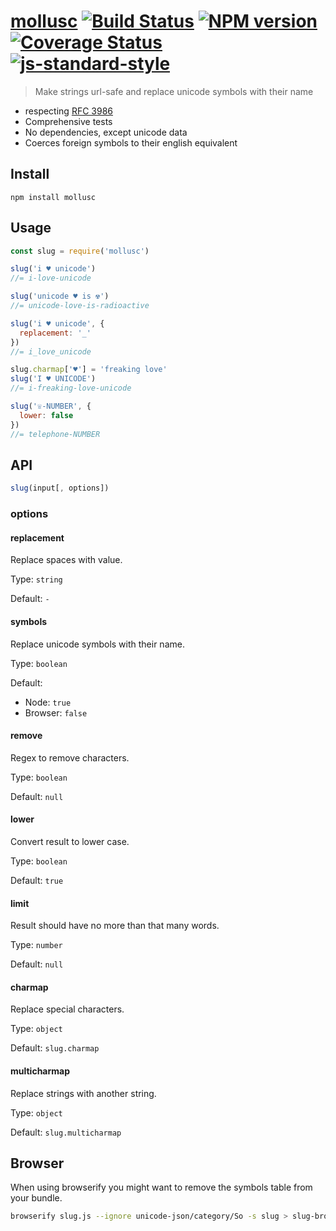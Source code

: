 # [mollusc](https://github.com/Zertz/mollusc) [![Build Status](https://travis-ci.org/Zertz/mollusc.svg?branch=master)](https://travis-ci.org/Zertz/mollusc) [![NPM version](https://badge.fury.io/js/mollusc.png)](http://badge.fury.io/js/mollusc) [![Coverage Status](https://coveralls.io/repos/github/Zertz/mollusc/badge.svg?branch=master)](https://coveralls.io/github/Zertz/mollusc?branch=master) [![js-standard-style](https://img.shields.io/badge/code%20style-standard-brightgreen.svg?style=flat)](https://github.com/feross/standard)

> Make strings url-safe and replace unicode symbols with their name

- respecting [RFC 3986](https://tools.ietf.org/html/rfc3986)
- Comprehensive tests
- No dependencies, except unicode data
- Coerces foreign symbols to their english equivalent

## Install

```
npm install mollusc
```

## Usage

```js
const slug = require('mollusc')

slug('i ♥ unicode')
//= i-love-unicode

slug('unicode ♥ is ☢')
//= unicode-love-is-radioactive

slug('i ♥ unicode', {
  replacement: '_'
})
//= i_love_unicode

slug.charmap['♥'] = 'freaking love'
slug('I ♥ UNICODE')
//= i-freaking-love-unicode

slug('☏-NUMBER', {
  lower: false
})
//= telephone-NUMBER
```

## API

```js
slug(input[, options])
```

### options

#### replacement

Replace spaces with value.

Type: `string`

Default: `-`

#### symbols

Replace unicode symbols with their name.

Type: `boolean`

Default:
- Node: `true`
- Browser: `false`

#### remove

Regex to remove characters.

Type: `boolean`

Default: `null`

#### lower

Convert result to lower case.

Type: `boolean`

Default: `true`

#### limit

Result should have no more than that many words.

Type: `number`

Default: `null`

#### charmap

Replace special characters.

Type: `object`

Default: `slug.charmap`

#### multicharmap

Replace strings with another string.

Type: `object`

Default: `slug.multicharmap`

## Browser

When using browserify you might want to remove the symbols table from your bundle.

```bash
browserify slug.js --ignore unicode-json/category/So -s slug > slug-browser.js
```
